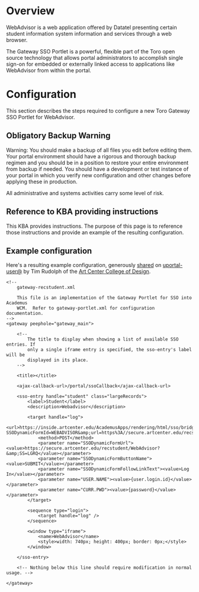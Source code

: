# Overview #

WebAdvisor is a web application offered by Datatel presenting certain student information system information and services through a web browser.

The Gateway SSO Portlet is a powerful, flexible part of the Toro open source technology that allows portal administrators to accomplish single sign-on for embedded or externally linked access to applications like WebAdvisor from within the portal.

# Configuration #

This section describes the steps required to configure a new Toro Gateway SSO Portlet for WebAdvisor.

## Obligatory Backup Warning ##

Warning: You should make a backup of all files you edit before editing them.  Your portal environment should have a rigorous and thorough backup regimen and you should be in a position to restore your entire environment from backup if needed.  You should have a development or test instance of your portal in which you verify new configuration and other changes before applying these in production.

All administrative and systems activities carry some level of risk.

## Reference to KBA providing instructions ##

This KBA provides instructions.  The purpose of this page is to reference those instructions and provide an example of the resulting configuration.

## Example configuration ##

Here's a resulting example configuration, generously [shared](http://www.nabble.com/RE%3A-WebAdvisor-SSO-Question-p17151163.html) on [uportal-user@](http://www.ja-sig.org/wiki/display/JSG/uportal-user) by Tim Rudolph of the [Art Center College of Design](http://artcenter.edu/).

```
<!--
    gateway-recstudent.xml

    This file is an implementation of the Gateway Portlet for SSO into Academus
    WCM.  Refer to gateway-portlet.xml for configuration documentation.
-->
<gateway peephole="gateway_main">

    <!--
        The title to display when showing a list of available SSO entries. If
        only a single iframe entry is specified, the sso-entry's label will be
        displayed in its place.
    -->

    <title></title>

    <ajax-callback-url>/portal/ssoCallback</ajax-callback-url>

    <sso-entry handle="student" class="largeRecords">
        <label>Student</label>
        <description>Webadvisor</description>  
                
        <target handle="log">
            <url>https://inside.artcenter.edu/AcademusApps/rendering/html/sso/bridgeA.html?SSODynamicFormId=WEBADVISOR&amp;url=https%3A//secure.artcenter.edu/recstudent/bridgeB.html</url>
            <method>POST</method>
            <parameter name="SSODynamicFormUrl"><value>https://secure.artcenter.edu/recstudent/WebAdvisor?&amp;SS=LGRQ</value></parameter>
            <parameter name="SSODynamicFormButtonName"><value>SUBMIT</value></parameter>
            <parameter name="SSODynamicFormFollowLinkText"><value>Log In</value></parameter>
            <parameter name="USER.NAME"><value>{user.login.id}</value></parameter>
            <parameter name="CURR.PWD"><value>{password}</value></parameter>
        </target>

        <sequence type="login">
            <target handle="log" />
        </sequence>

        <window type="iframe">
            <name>WebAdvisor</name>
            <style>width: 740px; height: 400px; border: 0px;</style>
        </window>

    </sso-entry>

    <!-- Nothing below this line should require modification in normal usage. -->

</gateway>
```